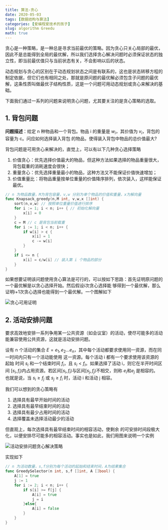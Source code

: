 ```yaml
---
title: 算法-贪心
date: 2020-05-03
tags: [数据结构与算法]
categories: [爱编程爱技术的孩子]
slug: algorithm Greedu 
math: true
---
```


贪心是一种策略，是一种总是寻求当前最优的策略。因为贪心只关心局部的最优，因此不是总能得到全局的最优解，所以我们选择贪心解决问题时必须保证状态的独立性，即当前最优值只与当前状态有关，不会影响以后的状态。

<!--more-->

动态规划与贪心的区别在于动态规划状态之间是有联系的，这也是状态转移方程的制定依据，但它们也有相同之处，那就是原问题的最优解必须包含子问题的最优解，这条性质叫做最优子结构性质，这是一个问题可用动态规划或贪心来解决的基础。

下面我们通过一系列的问题来说明贪心问题，尤其要关注的是贪心策略的选取。

## 1. 背包问题

**问题描述**：给定 n 种物品和一个背包。物品 i 的重量是 $w_i$，其价值为 $v_i$，背包的容量为 c。问应如何选择装入背包 的物品，使得装入背包中物品的总价值最大?

背包问题是可用贪心来解决的，直觉上，可以有以下几种贪心选择策略

1. 价值贪心：优先选择价值最大的物品，但这种方法如果选择的物品重量很大，背包载重的消耗速度会很快；
2. 重量贪心：优先选择重量最小的物品，这种方法又不能保证价值快速增加；
3. 价值重量比：将物品重量按单位重量的价值降序排列，依次装入，这样能保证最优。

```go
// n 为物品数量，M为背包容量，v,w 分别为单个物品的价值和重量，x为解向量
func Knapsack_greedy(n,M int, v,w,x []int) {
    sort(n,v,w) // 按照单位重量价值进行排序
    for i := 1; i < n; i++ { // 初始化解向量
        x[i] = 0
    }
    c = M // c 是背包当前载重
    for i := 1; i < n; i++ {
        if w[i] > c {
            x[i] = 1
            c -= w[i]
        }
    }
    if i <= n {
        x[i] = c/w[i] // 装入第 i 个物品的部分
    }
}
```

如果想要证明该问题使用贪心算法是可行的，可以按如下思路：首先证明原问题的一个最优解是以贪心选择开始。然后假设i次贪心选择能 够得到一个最优解，那么证明i+1次贪心选择也能得到一个最优解。一个图解如下

![贪心可用证明](https://picped-1301226557.cos.ap-beijing.myqcloud.com/BC_20200501_%E8%B4%AA%E5%BF%83%E5%8F%AF%E7%94%A8%E8%AF%81%E6%98%8E.png)

## 2. 活动安排问题

要求高效地安排一系列争用某一公共资源（如会议室）的活动，使尽可能多的活动能兼容使用公共资源，这就是活动安排问题。

设有 n 个活动的集合 $E={e_1 ,e_2…e_n}$，其中每个活动都要求使用同一资源，而在同一时间内只有一个活动能使用 这一资源。每个活动 i 都有一个要求使用该资源的起始 时间 $s_i$ 和一个结束时间 $f_i$，且 $s_i < f_i$。如果选择了活动 i，则它在半开时间区间 $[s_i ,f_i)$内占用资源。若区间$[s_i ,f_i)$与区间$[s_j ,f_j)$不相交，则称 $e_i$和$e_j$ 是相容的。 也就是说，当 $s_i≥f_j$ 或 $s_j≥f_i$ 时，活动 i 和活动 j 相容。

我们可以想到的贪心策略有

1. 选择具有最早开始时间的活动
2. 选择具有最早结束时间的活动
3. 选择具有最少占用时间的活动
4. 选择覆盖未选择活动最少的活动

但直观上，每次选择具有最早结束时间的相容活动，使剩余 的可安排时间段极大化，以便安排尽可能多的相容活动。事实也是如此，我们用图来说明一个实例

![活动安排问题贪心解决策略](https://picped-1301226557.cos.ap-beijing.myqcloud.com/BC_20200501_%E6%B4%BB%E5%8A%A8%E5%AE%89%E6%8E%92%E9%97%AE%E9%A2%98%E8%B4%AA%E5%BF%83%E8%A7%A3%E5%86%B3%E7%AD%96%E7%95%A5.png)

实现如下

```go
// n 为活动数量，s,f分别为每个活动的起始和结束时间，A为结果集合
func GreedySelector(n int, s,f []int, A []bool) {
    A[1] = true
    j := 1
    for i := 2; i < n; i++ {
        if s[i] >= f[j] {
            A[i] = true
            j = i
        }else{
            A[i] = false
        }
    }
}
```

